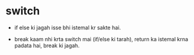 # switch 


- if else ki jagah isse bhi istemal kr sakte hai.



<!-- switch variable {

    case value1:
        logic 1

    case value2:
        logic 2

    .
    .
    .

    default:
        default logic

} -->


- break kaam nhi krta switch mai (if/else ki tarah), return ka istemal krna padata hai, break ki jagah.